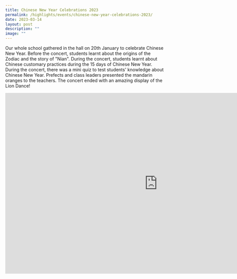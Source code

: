 ```yaml
---
title: Chinese New Year Celebrations 2023
permalink: /highlights/events/chinese-new-year-celebrations-2023/
date: 2023-03-14
layout: post
description: ""
image: ""
---
```





Our whole school gathered in the hall on 20th January to celebrate Chinese New Year. Before the concert, students learnt about the origins of the Zodiac and the story of "Nian".&nbsp;During the concert, students learnt about Chinese customary practices during the 15 days of Chinese New Year. During the concert, there was a mini quiz to test students' knowledge about Chinese New Year. Prefects and class leaders presented the mandarin oranges to the teachers. The concert ended with an amazing display of the Lion Dance!

<iframe allowfullscreen="true" height="569" width="960" frameborder="0" src="https://docs.google.com/presentation/d/e/2PACX-1vR1c1-2YTLvJGBvdSH5AonsNKzHPP6zbwMdPSJlpU0Ksw0FzSBJnbRjmm4zp-Zw9Gez1wNNp4kDH-W7/embed?start=true&amp;loop=true&amp;delayms=3000"></iframe>